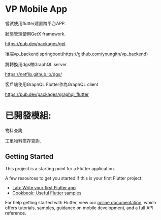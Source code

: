 # VP Mobile App

嘗試使用flutter建置跨平台APP.

狀態管理使用GetX framework.

https://pub.dev/packages/get

後端vp_backend springboot(https://github.com/youngitn/vp_backend)

將轉換用dgs做GraphQL server

https://netflix.github.io/dgs/

客戶端使用GraphQL Flutter作為GraphQL client

https://pub.dev/packages/graphql_flutter

# 已開發模組:

物料查詢,

工單物料庫存查詢,



## Getting Started

This project is a starting point for a Flutter application.

A few resources to get you started if this is your first Flutter project:

- [Lab: Write your first Flutter app](https://flutter.dev/docs/get-started/codelab)
- [Cookbook: Useful Flutter samples](https://flutter.dev/docs/cookbook)

For help getting started with Flutter, view our
[online documentation](https://flutter.dev/docs), which offers tutorials,
samples, guidance on mobile development, and a full API reference.
